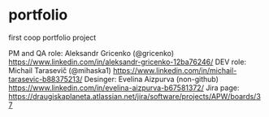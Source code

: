 # portfolio
first coop portfolio project



PM and QA role: Aleksandr Gricenko (@gricenko) https://www.linkedin.com/in/aleksandr-gricenko-12ba76246/ 
DEV role: Michail Tarasevič (@mihaska1) https://www.linkedin.com/in/michail-tarasevic-b88375213/
Desinger: Evelina Aizpurva (non-github) https://www.linkedin.com/in/evelina-aizpurva-b67581372/
Jira page: https://draugiskaplaneta.atlassian.net/jira/software/projects/APW/boards/37
